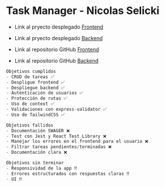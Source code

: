 # Task Manager - Nicolas Selicki

- Link al pryecto desplegado [Frontend](https://task-manager-135yx6rvh-nico-slks-projects.vercel.app/)
- Link al pryecto desplegado [Backend](https://task-manager-production-cf49.up.railway.app/)

- Link al repositorio GitHub [Frontend](https://github.com/nico-slk/task-manager-fe)
- Link al repositorio GitHub [Backend](https://github.com/nico-slk/task-manager)

```js
Objetivos cumplidos
- CRUD de tareas ✅
- Despligue frontend ✅
- Despliegue backend ✅
- Autenticación de usuarios ✅
- Protección de rutas ✅
- Uso de context ✅
- Validaciones con express-validator ✅
- Uso de TailwindCSS ✅

```

```js
Objetivos fallidos
- Documentación SWAGER ❌
- Test con Jest y React Test Library ❌
- Manejar los errores en el frontend para el usuario ❌
- Filtrar tareas pendientes/terminadas ❌
- Documentación clara ❌

```

```js
Objetivos sin terminar
- Responsividad de la app ‼️
- Errores estructurados con respuestas claras ‼️
- UI ‼️

```
